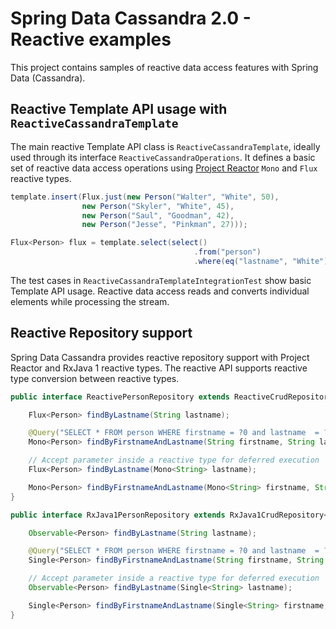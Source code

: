# Spring Data Cassandra 2.0 - Reactive examples

This project contains samples of reactive data access features with Spring Data (Cassandra).

## Reactive Template API usage with `ReactiveCassandraTemplate`

The main reactive Template API class is `ReactiveCassandraTemplate`, ideally used through its interface `ReactiveCassandraOperations`. It defines a basic set of reactive data access operations using [Project Reactor](http://projectreactor.io) `Mono` and `Flux` reactive types.

```java
template.insert(Flux.just(new Person("Walter", "White", 50),
				new Person("Skyler", "White", 45),
				new Person("Saul", "Goodman", 42),
				new Person("Jesse", "Pinkman", 27)));

Flux<Person> flux = template.select(select()
                                         .from("person")
                                         .where(eq("lastname", "White")), Person.class);
```

The test cases in `ReactiveCassandraTemplateIntegrationTest` show basic Template API usage.
Reactive data access reads and converts individual elements while processing the stream.


## Reactive Repository support

Spring Data Cassandra provides reactive repository support with Project Reactor and RxJava 1 reactive types. The reactive API supports reactive type conversion between reactive types.

```java
public interface ReactivePersonRepository extends ReactiveCrudRepository<Person, String> {

	Flux<Person> findByLastname(String lastname);

	@Query("SELECT * FROM person WHERE firstname = ?0 and lastname  = ?1")
	Mono<Person> findByFirstnameAndLastname(String firstname, String lastname);

	// Accept parameter inside a reactive type for deferred execution
	Flux<Person> findByLastname(Mono<String> lastname);

	Mono<Person> findByFirstnameAndLastname(Mono<String> firstname, String lastname);
}
```

```java
public interface RxJava1PersonRepository extends RxJava1CrudRepository<Person, String> {

	Observable<Person> findByLastname(String lastname);

	@Query("SELECT * FROM person WHERE firstname = ?0 and lastname  = ?1")
	Single<Person> findByFirstnameAndLastname(String firstname, String lastname);

	// Accept parameter inside a reactive type for deferred execution
	Observable<Person> findByLastname(Single<String> lastname);

	Single<Person> findByFirstnameAndLastname(Single<String> firstname, String lastname);
}
```
